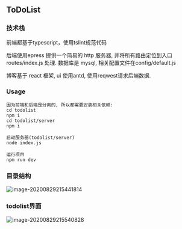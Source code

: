 ## ToDoList

### 技术栈

前端都基于typescript，使用tslint规范代码

后端使用epress 提供一个简易的 http 服务器, 并将所有路由定位到入口 routes/index.js 处理. 数据库是 mysql, 相关配置文件在config/default.js

博客基于 react 框架, ui 使用antd, 使用reqwest请求后端数据. 

### Usage

```
因为前端和后端是分离的, 所以都需要安装相关依赖:
cd todolist
npm i
cd todolist/server
npm i

启动服务器(todolist/server)
node index.js

运行项目
npm run dev
```

### 目录结构

![image-20200829215441814](C:\Users\11078\AppData\Roaming\Typora\typora-user-images\image-20200829215441814.png)

### todolist界面

![image-20200829215540828](C:\Users\11078\AppData\Roaming\Typora\typora-user-images\image-20200829215540828.png)


